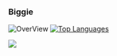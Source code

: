 ### Biggie

![OverView](https://github-readme-stats.vercel.app/api?username=biggiemedium&show_icons=true&theme=vue)
[![Top Languages](https://github-readme-stats.vercel.app/api/top-langs/?username=biggiemedium&theme=vue)](https://github.com/anuraghazra/github-readme-stats)

![](https://komarev.com/ghpvc/?username=your-github-biggiemedium)

<!--
**biggiemedium/biggiemedium** is a ✨ _special_ ✨ repository because its `README.md` (this file) appears on your GitHub profile.



Here are some ideas to get you started:

- Im currently working on Frost Client which was a client I started for fun
- You Cant contact me on Discord @px#7685
